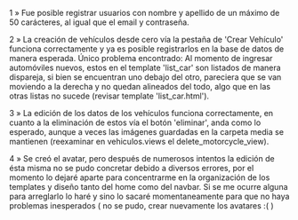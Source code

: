 


1 » Fue posible registrar usuarios con nombre y apellido de un máximo de 50 carácteres, al igual que el email y contraseña.

2 » La creación de vehículos desde cero vía la pestaña de 'Crear Vehículo' funciona correctamente y ya es posible registrarlos en la base de datos de manera esperada. Único problema encontrado: Al momento de ingresar automóviles nuevos, estos en el template 'list_car' son listados de manera dispareja, si bien se encuentran uno debajo del otro, pareciera que se van moviendo a la derecha y no quedan alineados del todo, algo que en las otras listas no sucede (revisar template 'list_car.html').

3 » La edición de los datos de los vehículos funciona correctamente, en cuanto a la eliminación de estos vía el botón 'eliminar', anda como lo esperado, aunque a veces las imágenes guardadas en la carpeta media se mantienen (reexaminar en vehiculos.views el delete_motorcycle_view).

4 » Se creó el avatar, pero después de numerosos intentos la edición de ésta misma no se pudo concretar debido a diversos errores, por el momento lo dejaré aparte para concentrarme en la organización de los templates y diseño tanto del home como del navbar. Si se me ocurre alguna para arreglarlo lo haré y sino lo sacaré momentaneamente para que no haya problemas inesperados ( no se pudo, crear nuevamente los avatares :( ) 



